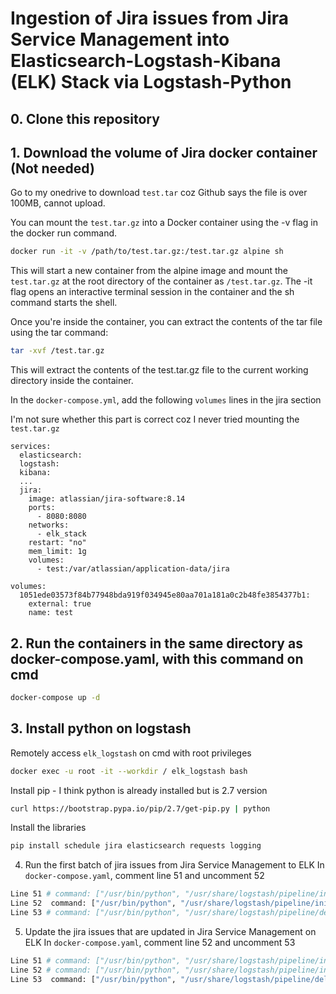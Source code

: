 # Ingestion of Jira issues from Jira Service Management into Elasticsearch-Logstash-Kibana (ELK) Stack via Logstash-Python

## 0. Clone this repository

## 1. Download the volume of Jira docker container (Not needed)

Go to my onedrive to download `test.tar` coz Github says the file is over 100MB, cannot upload.

You can mount the `test.tar.gz` into a Docker container using the -v flag in the docker run command. 

```bash
docker run -it -v /path/to/test.tar.gz:/test.tar.gz alpine sh
```

This will start a new container from the alpine image and mount the `test.tar.gz` at the root directory of the container as `/test.tar.gz`. The -it flag opens an interactive terminal session in the container and the sh command starts the shell.

Once you're inside the container, you can extract the contents of the tar file using the tar command:

```bash
tar -xvf /test.tar.gz
```

This will extract the contents of the test.tar.gz file to the current working directory inside the container.

In the `docker-compose.yml`, add the following `volumes` lines in the jira section

I'm not sure whether this part is correct coz I never tried mounting the `test.tar.gz`

```
services:
  elasticsearch:
  logstash:
  kibana:
  ...
  jira:
    image: atlassian/jira-software:8.14
    ports:
      - 8080:8080
    networks:
      - elk_stack
    restart: "no"
    mem_limit: 1g
    volumes:
      - test:/var/atlassian/application-data/jira

volumes:
  1051ede03573f84b77948bda919f034945e80aa701a181a0c2b48fe3854377b1:
    external: true
    name: test
```

## 2. Run the containers in the same directory as docker-compose.yaml, with this command on cmd
```bash
docker-compose up -d
```

## 3. Install python on logstash
Remotely access `elk_logstash` on cmd with root privileges
```bash
docker exec -u root -it --workdir / elk_logstash bash
```

Install pip - I think python is already installed but is 2.7 version
```bash
curl https://bootstrap.pypa.io/pip/2.7/get-pip.py | python
```

Install the libraries
```bash
pip install schedule jira elasticsearch requests logging
```

4. Run the first batch of jira issues from Jira Service Management to ELK
In `docker-compose.yaml`, comment line 51 and uncomment 52
```bash
Line 51 # command: ["/usr/bin/python", "/usr/share/logstash/pipeline/installation.py"]
Line 52  command: ["/usr/bin/python", "/usr/share/logstash/pipeline/initial_commit.py"]
Line 53 # command: ["/usr/bin/python", "/usr/share/logstash/pipeline/delete_update.py"]
```

5. Update the jira issues that are updated in Jira Service Management on ELK
In `docker-compose.yaml`, comment line 52 and uncomment 53
```bash
Line 51 # command: ["/usr/bin/python", "/usr/share/logstash/pipeline/installation.py"]
Line 52 # command: ["/usr/bin/python", "/usr/share/logstash/pipeline/initial_commit.py"]
Line 53  command: ["/usr/bin/python", "/usr/share/logstash/pipeline/delete_update.py"]
```
